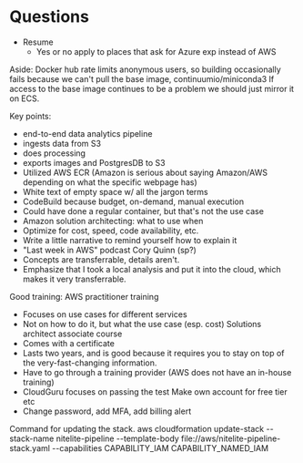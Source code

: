 # Questions

- Resume
    - Yes or no apply to places that ask for Azure exp instead of AWS


Aside:
Docker hub rate limits anonymous users, so building occasionally
fails because we can't pull the base image, continuumio/miniconda3
If access to the base image continues to be a problem we should
just mirror it on ECS.

Key points:
- end-to-end data analytics pipeline
- ingests data from S3
- does processing
- exports images and PostgresDB to S3
- Utilized AWS ECR
  (Amazon is serious about saying Amazon/AWS depending on what the specific webpage has)
- White text of empty space w/ all the jargon terms
- CodeBuild because budget, on-demand, manual execution
- Could have done a regular container, but that's not the use case
- Amazon solution architecting: what to use when
- Optimize for cost, speed, code availability, etc.
- Write a little narrative to remind yourself how to explain it
- "Last week in AWS" podcast Cory Quinn (sp?)
- Concepts are transferrable, details aren't.
- Emphasize that I took a local analysis and put it into the cloud, which makes it very transferrable.

Good training:
AWS practitioner training
- Focuses on use cases for different services
- Not on how to do it, but what the use case (esp. cost) 
Solutions architect associate course
- Comes with a certificate
- Lasts two years, and is good because it requires you to stay on top of the very-fast-changing information.
- Have to go through a training provider (AWS does not have an in-house training)
- CloudGuru focuses on passing the test
Make own account for free tier etc
- Change password, add MFA, add billing alert

Command for updating the stack.
aws cloudformation update-stack --stack-name nitelite-pipeline --template-body file://aws/nitelite-pipeline-stack.yaml --capabilities CAPABILITY_IAM CAPABILITY_NAMED_IAM